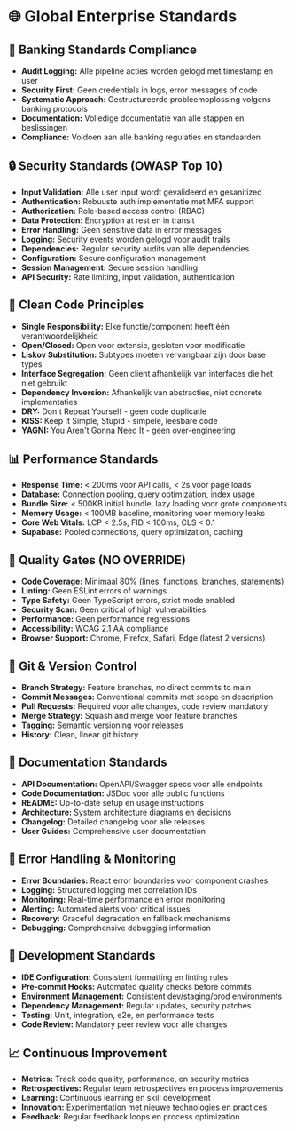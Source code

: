 # 🌐 Global Enterprise Standards

## 🏦 Banking Standards Compliance
- **Audit Logging:** Alle pipeline acties worden gelogd met timestamp en user
- **Security First:** Geen credentials in logs, error messages of code
- **Systematic Approach:** Gestructureerde probleemoplossing volgens banking protocols
- **Documentation:** Volledige documentatie van alle stappen en beslissingen
- **Compliance:** Voldoen aan alle banking regulaties en standaarden

## 🔒 Security Standards (OWASP Top 10)
- **Input Validation:** Alle user input wordt gevalideerd en gesanitized
- **Authentication:** Robuuste auth implementatie met MFA support
- **Authorization:** Role-based access control (RBAC)
- **Data Protection:** Encryption at rest en in transit
- **Error Handling:** Geen sensitive data in error messages
- **Logging:** Security events worden gelogd voor audit trails
- **Dependencies:** Regular security audits van alle dependencies
- **Configuration:** Secure configuration management
- **Session Management:** Secure session handling
- **API Security:** Rate limiting, input validation, authentication

## 🧹 Clean Code Principles
- **Single Responsibility:** Elke functie/component heeft één verantwoordelijkheid
- **Open/Closed:** Open voor extensie, gesloten voor modificatie
- **Liskov Substitution:** Subtypes moeten vervangbaar zijn door base types
- **Interface Segregation:** Geen client afhankelijk van interfaces die het niet gebruikt
- **Dependency Inversion:** Afhankelijk van abstracties, niet concrete implementaties
- **DRY:** Don't Repeat Yourself - geen code duplicatie
- **KISS:** Keep It Simple, Stupid - simpele, leesbare code
- **YAGNI:** You Aren't Gonna Need It - geen over-engineering

## 📊 Performance Standards
- **Response Time:** < 200ms voor API calls, < 2s voor page loads
- **Database:** Connection pooling, query optimization, index usage
- **Bundle Size:** < 500KB initial bundle, lazy loading voor grote components
- **Memory Usage:** < 100MB baseline, monitoring voor memory leaks
- **Core Web Vitals:** LCP < 2.5s, FID < 100ms, CLS < 0.1
- **Supabase:** Pooled connections, query optimization, caching

## 🧪 Quality Gates (NO OVERRIDE)
- **Code Coverage:** Minimaal 80% (lines, functions, branches, statements)
- **Linting:** Geen ESLint errors of warnings
- **Type Safety:** Geen TypeScript errors, strict mode enabled
- **Security Scan:** Geen critical of high vulnerabilities
- **Performance:** Geen performance regressions
- **Accessibility:** WCAG 2.1 AA compliance
- **Browser Support:** Chrome, Firefox, Safari, Edge (latest 2 versions)

## 🔄 Git & Version Control
- **Branch Strategy:** Feature branches, no direct commits to main
- **Commit Messages:** Conventional commits met scope en description
- **Pull Requests:** Required voor alle changes, code review mandatory
- **Merge Strategy:** Squash and merge voor feature branches
- **Tagging:** Semantic versioning voor releases
- **History:** Clean, linear git history

## 📝 Documentation Standards
- **API Documentation:** OpenAPI/Swagger specs voor alle endpoints
- **Code Documentation:** JSDoc voor alle public functions
- **README:** Up-to-date setup en usage instructions
- **Architecture:** System architecture diagrams en decisions
- **Changelog:** Detailed changelog voor alle releases
- **User Guides:** Comprehensive user documentation

## 🚨 Error Handling & Monitoring
- **Error Boundaries:** React error boundaries voor component crashes
- **Logging:** Structured logging met correlation IDs
- **Monitoring:** Real-time performance en error monitoring
- **Alerting:** Automated alerts voor critical issues
- **Recovery:** Graceful degradation en fallback mechanisms
- **Debugging:** Comprehensive debugging information

## 🔧 Development Standards
- **IDE Configuration:** Consistent formatting en linting rules
- **Pre-commit Hooks:** Automated quality checks before commits
- **Environment Management:** Consistent dev/staging/prod environments
- **Dependency Management:** Regular updates, security patches
- **Testing:** Unit, integration, e2e, en performance tests
- **Code Review:** Mandatory peer review voor alle changes

## 📈 Continuous Improvement
- **Metrics:** Track code quality, performance, en security metrics
- **Retrospectives:** Regular team retrospectives en process improvements
- **Learning:** Continuous learning en skill development
- **Innovation:** Experimentation met nieuwe technologies en practices
- **Feedback:** Regular feedback loops en process optimization

